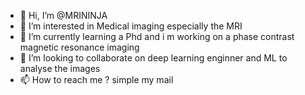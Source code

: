 - 👋 Hi, I’m @MRININJA
- 👀 I’m interested in Medical imaging especially the MRI 
- 🌱 I’m currently learning a Phd and i m working on a phase contrast magnetic resonance imaging 
- 💞️ I’m looking to collaborate on deep learning enginner and ML to analyse the images 
- 📫 How to reach me ? simple my mail 

